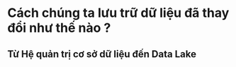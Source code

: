 # Cách chúng ta lưu trữ dữ liệu đã thay đổi như thế nào ?
## Từ Hệ quản trị cơ sở dữ liệu đến Data Lake
